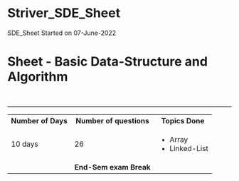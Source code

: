 # Striver_SDE_Sheet
SDE_Sheet Started on 07-June-2022

<h1> Sheet - Basic Data-Structure and Algorithm</h1>
<br>
<hr size="4" noshade>

<table>
  <tr>
    <th>Number of Days</th>
    <th>Number of questions</th>
    <th>Topics Done</th>
  </tr>
  
  <tr>
    <td>10 days</td>
    <td>26</td>
    <td>
      <ul>
        <li>Array </li>
        <li>Linked-List</li>
      </ul>
    </td>
  </tr>
  
  <tr>
    <td></td>
    <td><strong>End-Sem exam Break</strong></td>
    <td></td>
  </tr>
